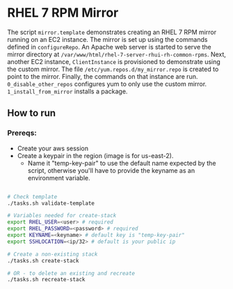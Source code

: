 # RHEL 7 RPM Mirror

The script `mirror.template` demonstrates creating an RHEL 7 RPM mirror running on an EC2 instance. The mirror is set up using the commands defined in `configureRepo`. An Apache web server is started to serve the mirror directory at `/var/www/html/rhel-7-server-rhui-rh-common-rpms`. Next, another EC2 instance, `ClientInstance` is provisioned to demonstrate using the custom mirror. The file `/etc/yum.repos.d/my_mirror.repo` is created to point to the mirror. Finally, the commands on that instance are run. `0_disable_other_repos` configures yum to only use the custom mirror. `1_install_from_mirror` installs a package.

## How to run

### Prereqs: 
- Create your aws session
- Create a keypair in the region (image is for us-east-2).
   - Name it "temp-key-pair" to use the default name expected by the script, otherwise you'll have to provide the keyname as an environment variable.

```bash

# Check template
./tasks.sh validate-template

# Variables needed for create-stack
export RHEL_USER=<user> # required
export RHEL_PASSWORD=<password> # required
export KEYNAME=<keyname> # default key is "temp-key-pair"
export SSHLOCATION=<ip/32> # default is your public ip

# Create a non-existing stack
./tasks.sh create-stack

# OR - to delete an existing and recreate
./tasks.sh recreate-stack
```